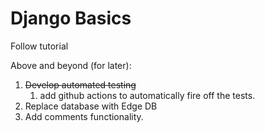 # Django Basics
Follow tutorial

Above and beyond (for later): 
1. ~~Develop automated testing~~
    1. add github actions to automatically fire off the tests.
1. Replace database with Edge DB
2. Add comments functionality.

